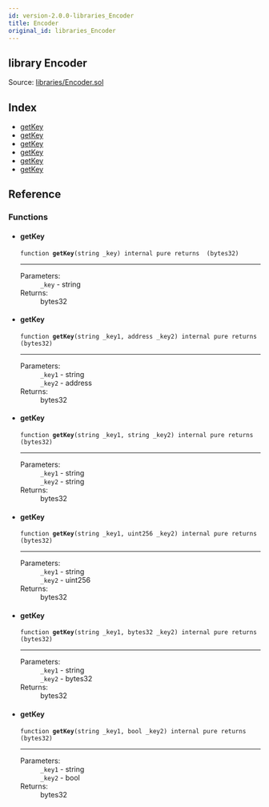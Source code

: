 ```yaml
---
id: version-2.0.0-libraries_Encoder
title: Encoder
original_id: libraries_Encoder
---
```


<div class="contract-doc"><div class="contract"><h2 class="contract-header"><span class="contract-kind">library</span> Encoder</h2><div class="source">Source: <a href="git+https://github.com/PolymathNetwork/polymath-core/blob/v1.4.0/contracts/libraries/Encoder.sol" target="_blank">libraries/Encoder.sol</a></div></div><div class="index"><h2>Index</h2><ul><li><a href="libraries_Encoder.html#getKey">getKey</a></li><li><a href="libraries_Encoder.html#getKey">getKey</a></li><li><a href="libraries_Encoder.html#getKey">getKey</a></li><li><a href="libraries_Encoder.html#getKey">getKey</a></li><li><a href="libraries_Encoder.html#getKey">getKey</a></li><li><a href="libraries_Encoder.html#getKey">getKey</a></li></ul></div><div class="reference"><h2>Reference</h2><div class="functions"><h3>Functions</h3><ul><li><div class="item function"><span id="getKey" class="anchor-marker"></span><h4 class="name">getKey</h4><div class="body"><code class="signature">function <strong>getKey</strong><span>(string _key) </span><span>internal </span><span>pure </span><span>returns  (bytes32) </span></code><hr/><dl><dt><span class="label-parameters">Parameters:</span></dt><dd><div><code>_key</code> - string</div></dd><dt><span class="label-return">Returns:</span></dt><dd>bytes32</dd></dl></div></div></li><li><div class="item function"><span id="getKey" class="anchor-marker"></span><h4 class="name">getKey</h4><div class="body"><code class="signature">function <strong>getKey</strong><span>(string _key1, address _key2) </span><span>internal </span><span>pure </span><span>returns  (bytes32) </span></code><hr/><dl><dt><span class="label-parameters">Parameters:</span></dt><dd><div><code>_key1</code> - string</div><div><code>_key2</code> - address</div></dd><dt><span class="label-return">Returns:</span></dt><dd>bytes32</dd></dl></div></div></li><li><div class="item function"><span id="getKey" class="anchor-marker"></span><h4 class="name">getKey</h4><div class="body"><code class="signature">function <strong>getKey</strong><span>(string _key1, string _key2) </span><span>internal </span><span>pure </span><span>returns  (bytes32) </span></code><hr/><dl><dt><span class="label-parameters">Parameters:</span></dt><dd><div><code>_key1</code> - string</div><div><code>_key2</code> - string</div></dd><dt><span class="label-return">Returns:</span></dt><dd>bytes32</dd></dl></div></div></li><li><div class="item function"><span id="getKey" class="anchor-marker"></span><h4 class="name">getKey</h4><div class="body"><code class="signature">function <strong>getKey</strong><span>(string _key1, uint256 _key2) </span><span>internal </span><span>pure </span><span>returns  (bytes32) </span></code><hr/><dl><dt><span class="label-parameters">Parameters:</span></dt><dd><div><code>_key1</code> - string</div><div><code>_key2</code> - uint256</div></dd><dt><span class="label-return">Returns:</span></dt><dd>bytes32</dd></dl></div></div></li><li><div class="item function"><span id="getKey" class="anchor-marker"></span><h4 class="name">getKey</h4><div class="body"><code class="signature">function <strong>getKey</strong><span>(string _key1, bytes32 _key2) </span><span>internal </span><span>pure </span><span>returns  (bytes32) </span></code><hr/><dl><dt><span class="label-parameters">Parameters:</span></dt><dd><div><code>_key1</code> - string</div><div><code>_key2</code> - bytes32</div></dd><dt><span class="label-return">Returns:</span></dt><dd>bytes32</dd></dl></div></div></li><li><div class="item function"><span id="getKey" class="anchor-marker"></span><h4 class="name">getKey</h4><div class="body"><code class="signature">function <strong>getKey</strong><span>(string _key1, bool _key2) </span><span>internal </span><span>pure </span><span>returns  (bytes32) </span></code><hr/><dl><dt><span class="label-parameters">Parameters:</span></dt><dd><div><code>_key1</code> - string</div><div><code>_key2</code> - bool</div></dd><dt><span class="label-return">Returns:</span></dt><dd>bytes32</dd></dl></div></div></li></ul></div></div></div>
